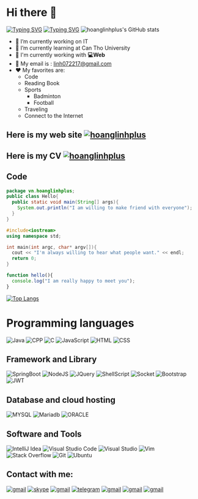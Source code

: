 # **Hi there 👋**
[![Typing SVG](https://readme-typing-svg.herokuapp.com?lines=My+name+is+Nguyen+Hoang+Linh;My+nickname+is+hoanglinhplus)][hlp]
[![Typing SVG](https://readme-typing-svg.herokuapp.com?color=FF0000&width=500&lines=My+Major+is+Information+Technology)][hlp]
![hoanglinhplus's GitHub stats](https://github-readme-stats.vercel.app/api?username=secretdeveloperisme&show_icons=true&theme=radical)
- 🔭 I’m currently working on IT
- 🌱 I’m currently learning  at Can Tho University
-  🔑 I'm currently working with **💻Web**
- 💬 My email is : linh072217@gmail.com
- ❤️ My favorites are:
  - Code
  - Reading Book
  - Sports
    - Badminton
    - Football
  - Traveling
  - Connect to the Internet
## Here is my web site [![hoanglinhplus](https://img.shields.io/badge/HLP-www.hoanglinhplus.cf-brightgreen)][hlp]
## Here is my CV [![hoanglinhplus](https://img.shields.io/badge/CV-Curriculum%20Vitae-blue)][cv]
## Code 


```java
package vn.hoanglinhplus;
public class Hello{
  public static void main(String[] args){
    System.out.println("I am willing to make friend with everyone");
  }
}
```
```CPP
#include<iostream>
using namespace std;

int main(int argc, char* argv[]){
  cout << "I'm always willing to hear what people want." << endl;
  return 0;
}
```
```javascript
function hello(){
  console.log("I am really happy to meet you");
}
```
[![Top Langs](https://github-readme-stats.vercel.app/api/top-langs/?username=secretdeveloperisme)](https://github.com/anuraghazra/github-readme-stats)
# Programming languages
![Java](https://img.shields.io/badge/Java-ED8B00?style=for-the-badge&logo=java&logoColor=white)
![CPP](https://img.shields.io/badge/C%2B%2B-00599C?style=for-the-badge&logo=c%2B%2B&logoColor=white)
![C](https://img.shields.io/badge/C-00599C?style=for-the-badge&logo=c&logoColor=white)
![JavaScript](https://img.shields.io/badge/JavaScript-323330?style=for-the-badge&logo=javascript&logoColor=F7DF1E)
![HTML](https://img.shields.io/badge/HTML5-E34F26?style=for-the-badge&logo=html5&logoColor=white)
![CSS](https://img.shields.io/badge/CSS3-1572B6?style=for-the-badge&logo=css3&logoColor=white)
## Framework and Library
![SpringBoot](https://img.shields.io/badge/Spring_Boot-F2F4F9?style=for-the-badge&logo=spring-boot)
![NodeJS](https://img.shields.io/badge/Node.js-339933?style=for-the-badge&logo=nodedotjs&logoColor=white)
![JQuery](https://img.shields.io/badge/jQuery-0769AD?style=for-the-badge&logo=jquery&logoColor=white)
![ShellScript](https://img.shields.io/badge/Shell_Script-121011?style=for-the-badge&logo=gnu-bash&logoColor=white)
![Socket](https://img.shields.io/badge/Socket.io-010101?&style=for-the-badge&logo=Socket.io&logoColor=white)
![Bootstrap](https://img.shields.io/badge/Bootstrap-563D7C?style=for-the-badge&logo=bootstrap&logoColor=white)
![JWT](https://img.shields.io/badge/JWT-000000?style=for-the-badge&logo=JSON%20web%20tokens&logoColor=white)
## Database and cloud hosting
![MYSQL](	https://img.shields.io/badge/MySQL-00000F?style=for-the-badge&logo=mysql&logoColor=white)
![Mariadb](https://img.shields.io/badge/MariaDB-003545?style=for-the-badge&logo=mariadb&logoColor=white)
![ORACLE](https://img.shields.io/badge/Oracle-F80000?style=for-the-badge&logo=oracle&logoColor=black)
## Software and Tools
![IntelliJ Idea](	https://img.shields.io/badge/IntelliJ_IDEA-000000.svg?style=for-the-badge&logo=intellij-idea&logoColor=white)
![Visual Studio Code](https://img.shields.io/badge/VSCode-0078D4?style=for-the-badge&logo=visual%20studio%20code&logoColor=white)
![Visual Studio](https://img.shields.io/badge/Visual_Studio-5C2D91?style=for-the-badge&logo=visual%20studio&logoColor=white)
![Vim](https://img.shields.io/badge/VIM-%2311AB00.svg?&style=for-the-badge&logo=vim&logoColor=white)
![Stack Overflow](https://img.shields.io/badge/Stack_Overflow-FE7A16?style=for-the-badge&logo=stack-overflow&logoColor=white)
![Git](https://img.shields.io/badge/GIT-E44C30?style=for-the-badge&logo=git&logoColor=white)
![Ubuntu](https://img.shields.io/badge/Ubuntu-E95420?style=for-the-badge&logo=ubuntu&logoColor=white)
## Contact with me:
[![gmail](https://img.shields.io/badge/GitHub-100000?style=for-the-badge&logo=github&logoColor=white)](https://github.com/secretdeveloperisme)
[![skype](https://img.shields.io/badge/Skype-00AFF0?style=for-the-badge&logo=skype&logoColor=white)](https://join.skype.com/invite/jFc9FxL5vdyV)
[![gmail](https://img.shields.io/badge/LinkedIn-0077B5?style=for-the-badge&logo=linkedin&logoColor=white)](https://linkedin.com/in/hoanglinhplus/)
[![telegram](https://img.shields.io/badge/Telegram-2CA5E0?style=for-the-badge&logo=telegram&logoColor=white)](https://t.me/hoanglinhplus)
[![gmail](https://img.shields.io/badge/Gmail-D14836?style=for-the-badge&logo=gmail&logoColor=white)](mailto:linh072217@gmail.com)
[![gmail](https://img.shields.io/badge/Facebook-1877F2?style=for-the-badge&logo=facebook&logoColor=white)](https://www.facebook.com/hoanglinhplus)
[![gmail](https://img.shields.io/badge/Messenger-00B2FF?style=for-the-badge&logo=messenger&logoColor=white)](https://m.me/hoanglinhpluspage)

[hlp]: https://hoanglinhplus.orgfree.com
[cv]: https://secretdeveloperisme.github.io/Curriculum_Vitae/HoangLinhPlusCV.html
